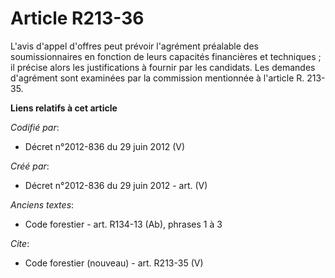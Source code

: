 # Article R213-36

L'avis d'appel d'offres peut prévoir l'agrément préalable des soumissionnaires en fonction de leurs capacités financières et
techniques ; il précise alors les justifications à fournir par les candidats. Les demandes d'agrément sont examinées par la
commission mentionnée à l'article R. 213-35.

**Liens relatifs à cet article**

_Codifié par_:

  - Décret n°2012-836 du 29 juin 2012 (V)

_Créé par_:

  - Décret n°2012-836 du 29 juin 2012 - art. (V)

_Anciens textes_:

  - Code forestier - art. R134-13 (Ab), phrases 1 à 3

_Cite_:

  - Code forestier (nouveau) - art. R213-35 (V)
